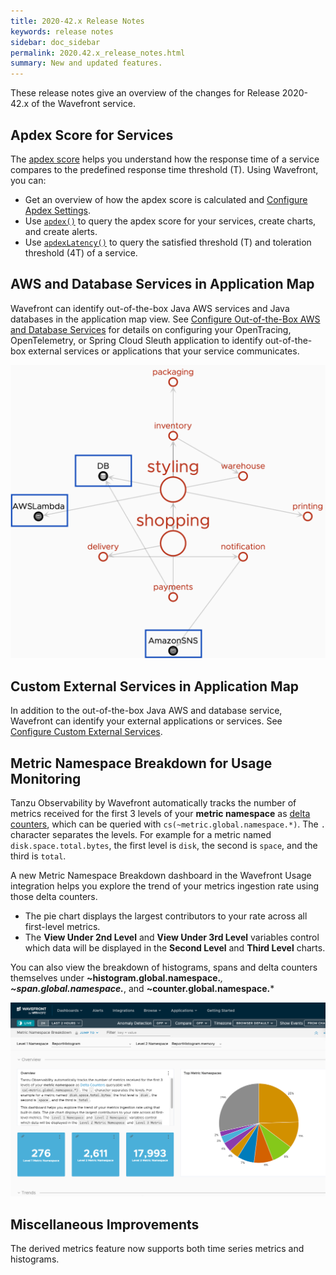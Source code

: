 ```yaml
---
title: 2020-42.x Release Notes
keywords: release notes
sidebar: doc_sidebar
permalink: 2020.42.x_release_notes.html
summary: New and updated features.
---
```


These release notes give an overview of the changes for Release 2020-42.x of the Wavefront service.


## Apdex Score for Services

The [apdex score](https://www.apdex.org/overview.html) helps you understand how the response time of a service compares to the predefined response time threshold (T). Using Wavefront, you can:

* Get an overview of how the apdex score is calculated and [Configure Apdex Settings](tracing_apdex.html).
* Use [`apdex()`](apdex-function.html) to query the apdex score for your services, create charts, and create alerts.
* Use [`apdexLatency()`](apdex-function.htmll#apdexlatency-functions) to query the satisfied threshold (T) and toleration threshold (4T) of a service.

## AWS and Database Services in Application Map

Wavefront can identify out-of-the-box Java AWS services and Java databases in the application map view. See [Configure Out-of-the-Box AWS and Database Services](tracing_external_services.html#configure-out-of-the-box-aws-and-database-services) for details on configuring your OpenTracing, OpenTelemetry, or Spring Cloud Sleuth application to identify out-of-the-box external services or applications that your service communicates.

![Shows the application map view that has two external AWS services and database service.](images/tracing_key_concepts_external_nodes.png)

## Custom External Services in Application Map

In addition to the out-of-the-box Java AWS and database service, Wavefront can identify your external applications or services. See [Configure Custom External Services](tracing_external_services.html#configure-custom-external-services).

## Metric Namespace Breakdown for Usage Monitoring

Tanzu Observability by Wavefront automatically tracks the number of metrics received for the first 3 levels of your **metric namespace** as [delta counters](https://docs.wavefront.com/delta_counters.html), which can be queried with `cs(~metric.global.namespace.*)`. The `.` character separates the levels. For example for a metric named `disk.space.total.bytes`, the first level is `disk`, the second is `space`, and the third is `total`.

A new Metric Namespace Breakdown dashboard in the Wavefront Usage integration helps you explore the trend of your metrics ingestion rate using those delta counters.

* The pie chart displays the largest contributors to your rate across all first-level metrics.
* The **View Under 2nd Level** and **View Under 3rd Level** variables control which data will be displayed in the **Second Level** and **Third Level** charts.

You can also view the breakdown of histograms, spans and delta counters themselves under **~histogram.global.namespace.***, **~span.global.namespace.***, and **~counter.global.namespace.***

![screenshot with markdown chart on left and pie chart on right](images/metric_breakdown.png)



## Miscellaneous Improvements

The derived metrics feature now supports both time series metrics and histograms.
